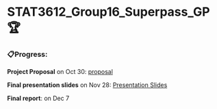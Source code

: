 # STAT3612_Group16_Superpass_GP 🏆

### 📋Progress:

**Project Proposal** on Oct 30: [proposal](https://github.com/SUcy6/COMP3340_GP/blob/main/COMP3340_Group%2016_Proposal.pdf)

**Final presentation slides** on Nov 28: [Presentation Slides](https://github.com/WangXizhuo/STAT3612-GP/blob/main/STAT3612%20GP_superpass.pptx)

**Final report**: on Dec 7 
